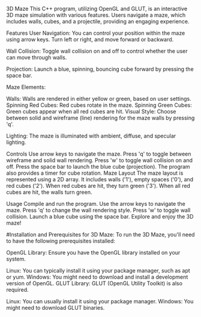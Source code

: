 3D Maze
This C++ program, utilizing OpenGL and GLUT, is an interactive 3D maze simulation with various features. Users navigate a maze, which includes walls, cubes, and a projectile, providing an engaging experience.

Features
User Navigation: You can control your position within the maze using arrow keys. Turn left or right, and move forward or backward.

Wall Collision: Toggle wall collision on and off to control whether the user can move through walls.

Projection: Launch a blue, spinning, bouncing cube forward by pressing the space bar.

Maze Elements:

Walls: Walls are rendered in either yellow or green, based on user settings.
Spinning Red Cubes: Red cubes rotate in the maze.
Spinning Green Cubes: Green cubes appear when all red cubes are hit.
Visual Style: Choose between solid and wireframe (line) rendering for the maze walls by pressing 'q'.

Lighting: The maze is illuminated with ambient, diffuse, and specular lighting.

Controls
Use arrow keys to navigate the maze.
Press 'q' to toggle between wireframe and solid wall rendering.
Press 'w' to toggle wall collision on and off.
Press the space bar to launch the blue cube (projection).
The program also provides a timer for cube rotation.
Maze Layout
The maze layout is represented using a 2D array. It includes walls ('1'), empty spaces ('0'), and red cubes ('2'). When red cubes are hit, they turn green ('3'). When all red cubes are hit, the walls turn green.

Usage
Compile and run the program.
Use the arrow keys to navigate the maze.
Press 'q' to change the wall rendering style.
Press 'w' to toggle wall collision.
Launch a blue cube using the space bar.
Explore and enjoy the 3D maze!


#Installation and Prerequisites for 3D Maze:
To run the 3D Maze, you'll need to have the following prerequisites installed:

OpenGL Library: Ensure you have the OpenGL library installed on your system.

Linux: You can typically install it using your package manager, such as apt or yum.
Windows: You might need to download and install a development version of OpenGL.
GLUT Library: GLUT (OpenGL Utility Toolkit) is also required.

Linux: You can usually install it using your package manager.
Windows: You might need to download GLUT binaries.
